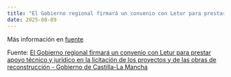 ```yaml
---
title: "El Gobierno regional firmará un convenio con Letur para prestar apoyo técnico y jurídico en la licitación de los proyectos y de las obras de reconstrucción - Gobierno de Castilla-La Mancha"
date: 2025-08-09
---
```


Más información en [fuente](https://news.google.com/rss/articles/CBMi-gFBVV95cUxOUG9sWlRtX25SU0phZ2V3aFptblB4NmlRNmR1TzNNbkwwOUNqUnEwSU5BSjM3VDNSX09idHNUeTRBQ3NQd0h0bzEzUVhXSjV2aVBXZEN6ZTZ1ZVFfVVM2TXdhVXVFbldJRl85My1CZlZwaDFkektfdXpCRUpyamlTQ1IzTHNQc1QxNWJRZlVyUDAzQWRiMzBOMFk3bDVOOGtYNmpwbHZ1NXBqdGFvalRJT0RsdGpKSEhZSEc5czUxTXBGTks0YnRmOW5oanVyeXI5ZXFWQmFiVUVYcmpNTnMzSzdlZ0dDX214QTJxQnhHbXo4UnRqNzVVRURR?oc=5)

Fuente: [El Gobierno regional firmará un convenio con Letur para prestar apoyo técnico y jurídico en la licitación de los proyectos y de las obras de reconstrucción - Gobierno de Castilla-La Mancha](https://news.google.com/rss/articles/CBMi-gFBVV95cUxOUG9sWlRtX25SU0phZ2V3aFptblB4NmlRNmR1TzNNbkwwOUNqUnEwSU5BSjM3VDNSX09idHNUeTRBQ3NQd0h0bzEzUVhXSjV2aVBXZEN6ZTZ1ZVFfVVM2TXdhVXVFbldJRl85My1CZlZwaDFkektfdXpCRUpyamlTQ1IzTHNQc1QxNWJRZlVyUDAzQWRiMzBOMFk3bDVOOGtYNmpwbHZ1NXBqdGFvalRJT0RsdGpKSEhZSEc5czUxTXBGTks0YnRmOW5oanVyeXI5ZXFWQmFiVUVYcmpNTnMzSzdlZ0dDX214QTJxQnhHbXo4UnRqNzVVRURR?oc=5)
